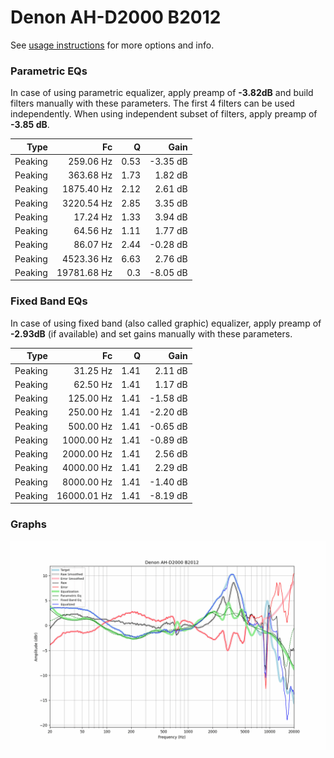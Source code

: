 # Denon AH-D2000 B2012
See [usage instructions](https://github.com/jaakkopasanen/AutoEq#usage) for more options and info.

### Parametric EQs
In case of using parametric equalizer, apply preamp of **-3.82dB** and build filters manually
with these parameters. The first 4 filters can be used independently.
When using independent subset of filters, apply preamp of **-3.85 dB**.

| Type    | Fc          |    Q | Gain     |
|--------:|------------:|-----:|---------:|
| Peaking | 259.06 Hz   | 0.53 | -3.35 dB |
| Peaking | 363.68 Hz   | 1.73 | 1.82 dB  |
| Peaking | 1875.40 Hz  | 2.12 | 2.61 dB  |
| Peaking | 3220.54 Hz  | 2.85 | 3.35 dB  |
| Peaking | 17.24 Hz    | 1.33 | 3.94 dB  |
| Peaking | 64.56 Hz    | 1.11 | 1.77 dB  |
| Peaking | 86.07 Hz    | 2.44 | -0.28 dB |
| Peaking | 4523.36 Hz  | 6.63 | 2.76 dB  |
| Peaking | 19781.68 Hz | 0.3  | -8.05 dB |

### Fixed Band EQs
In case of using fixed band (also called graphic) equalizer, apply preamp of **-2.93dB**
(if available) and set gains manually with these parameters.

| Type    | Fc          |    Q | Gain     |
|--------:|------------:|-----:|---------:|
| Peaking | 31.25 Hz    | 1.41 | 2.11 dB  |
| Peaking | 62.50 Hz    | 1.41 | 1.17 dB  |
| Peaking | 125.00 Hz   | 1.41 | -1.58 dB |
| Peaking | 250.00 Hz   | 1.41 | -2.20 dB |
| Peaking | 500.00 Hz   | 1.41 | -0.65 dB |
| Peaking | 1000.00 Hz  | 1.41 | -0.89 dB |
| Peaking | 2000.00 Hz  | 1.41 | 2.56 dB  |
| Peaking | 4000.00 Hz  | 1.41 | 2.29 dB  |
| Peaking | 8000.00 Hz  | 1.41 | -1.40 dB |
| Peaking | 16000.01 Hz | 1.41 | -8.19 dB |

### Graphs
![](./Denon%20AH-D2000%20B2012.png)